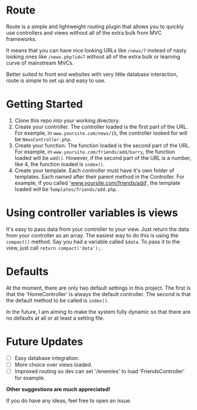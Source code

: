 Route
===

Route is a simple and lightweight routing plugin that allows you to quickly use controllers and views without all
of the extra bulk from MVC frameworks.

It means that you can have nice looking URLs like `/news/7` instead of nasty looking ones like `/news.php?id=7` without all of the extra bulk or learning curve of mainstream MVCs.

Better suited to front end websites with very little database interaction, route is simple to set up and easy to use.

Getting Started
====

1. Clone this repo into your working directory.
2. Create your controller. The controller loaded is the first part of the URL. For example, in
 `www.yoursite.com/news/15`, the controller looked for will be `NewsController.php`.
3. Create your function. The function loaded is the second part of the URL. For example, in
 `www.yoursite.com/friends/add/barry`, the function loaded will be `add()`. However, if the second part of the
 URL is a number, like 4, the function loaded is `index()`.
4. Create your template. Each controller must have it's own folder of templates. Each named after their parent
 method in the Controller. For example, if you called 'www.yoursite.com/friends/add', the template loaded will be
 `Templates/friends/add.php`.

Using controller variables is views
====

It's easy to pass data from your controller to your view. Just return the data from your controller as an array.
 The easiest way to do this is using the `compact()` method. Say you had a variable called `$data`. To pass it to
 the view, just call `return compact('data');`.

Defaults
====

At the moment, there are only two default settings in this project. The first is that the 'HomeController' is always
 the default controller. The second is that the default method to be called is `index()`.

In the future, I am aiming to make the system fully dynamic so that there are no defaults at all or at least a setting
 file.

Future Updates
====

- [ ] Easy database integration.
- [ ] More choice over views loaded.
- [ ] Improved routing so dev can set '/enemies' to load 'FriendsController' for example.

**Other suggestions are much appreciated!**

If you do have any ideas, feel free to open an issue.
